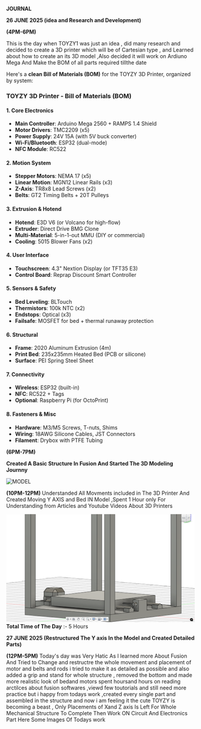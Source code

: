 **JOURNAL**

**26 JUNE 2025 (idea and Research and Development)**

**(4PM-6PM)**

This is the day when TOYZY1 was just an idea , did many research and decided to create a 3D printer which will be of Cartesian type , and Learned about how to create an its 3D model ,Also decided it will work on Ardiuno Mega And Make the BOM of all parts required tillthe date

Here's a **clean Bill of Materials (BOM)** for the TOYZY 3D Printer, organized by system:

### **TOYZY 3D Printer - Bill of Materials (BOM)**

#### **1. Core Electronics**
- **Main Controller**: Arduino Mega 2560 + RAMPS 1.4 Shield  
- **Motor Drivers**: TMC2209 (x5)  
- **Power Supply**: 24V 15A (with 5V buck converter)  
- **Wi-Fi/Bluetooth**: ESP32 (dual-mode)  
- **NFC Module**: RC522  

#### **2. Motion System**
- **Stepper Motors**: NEMA 17 (x5)  
- **Linear Motion**: MGN12 Linear Rails (x3)  
- **Z-Axis**: TR8x8 Lead Screws (x2)  
- **Belts**: GT2 Timing Belts + 20T Pulleys  

#### **3. Extrusion & Hotend**
- **Hotend**: E3D V6 (or Volcano for high-flow)  
- **Extruder**: Direct Drive BMG Clone  
- **Multi-Material**: 5-in-1-out MMU (DIY or commercial)  
- **Cooling**: 5015 Blower Fans (x2)  

#### **4. User Interface**
- **Touchscreen**: 4.3" Nextion Display (or TFT35 E3)  
- **Control Board**: Reprap Discount Smart Controller  

#### **5. Sensors & Safety**
- **Bed Leveling**: BLTouch  
- **Thermistors**: 100k NTC (x2)  
- **Endstops**: Optical (x3)  
- **Failsafe**: MOSFET for bed + thermal runaway protection  

#### **6. Structural**
- **Frame**: 2020 Aluminum Extrusion (4m)  
- **Print Bed**: 235x235mm Heated Bed (PCB or silicone)  
- **Surface**: PEI Spring Steel Sheet  

#### **7. Connectivity**
- **Wireless**: ESP32 (built-in)  
- **NFC**: RC522 + Tags  
- **Optional**: Raspberry Pi (for OctoPrint)  

#### **8. Fasteners & Misc**
- **Hardware**: M3/M5 Screws, T-nuts, Shims  
- **Wiring**: 18AWG Silicone Cables, JST Connectors  
- **Filament**: Drybox with PTFE Tubing  

**(6PM-7PM)**

**Created A Basic Structure In Fusion And Started The 3D Modeling Journny**

![MODEL]([https://github.com/Armaan240/TOYZY1/blob/main/Screenshot%20(31).png](https://github.com/Armaan240/TOYZY1/blob/main/IMAGES/Screenshot%20(31).png))

**(10PM-12PM)**
Understanded All Movments included in The 3D Printer And Created Moving Y AXIS and Bed IN Model ,Spent 1 Hour only For Understanding from Articles and Youtube Videos About 3D Printers 

![YAxis](https://github.com/Armaan240/TOYZY1/blob/main/Screenshot%20(33).png)
**Total Time of The Day** :- 5 Hours


**27 JUNE 2025 (Restructured The Y axis In the Model and Created Detailed Parts)**

**(12PM-5PM)**
Today's day was Very Hatic As I learned more About Fusion And Tried to Change and restructre the whole movement and placement of motor and belts and rods i tried to make it as detailed as possible and also added a grip and stand for whole structure , removed the bottom and made more realistic look of bedand motors spent hoursand hours on reading arctilces about fusion softwares ,viewd few toutorials and still need more practice but i happy from todays work ,created every single part and assembled in the structure and now i am feeling it the cute TOYZY is becoming a beast , Only Placements of Xand Z axis Is Left For Whole Mechanical Structure To Complete Then Work ON Circuit And Electronics Part Here Some Images Of Todays work
![]()
![]()
